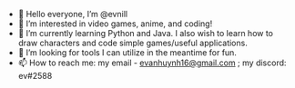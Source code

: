 - 👋 Hello everyone, I’m @evnill
- 👀 I’m interested in video games, anime, and coding!
- 🌱 I’m currently learning Python and Java. I also wish to learn how to draw characters and code simple games/useful applications.
- 💞️ I’m looking for tools I can utilize in the meantime for fun.
- 📫 How to reach me: my email - evanhuynh16@gmail.com ; my discord: ev#2588

<!---
evnill/evnill is a ✨ special ✨ repository because its `README.md` (this file) appears on your GitHub profile.
You can click the Preview link to take a look at your changes.
--->
